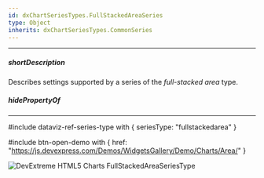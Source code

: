```yaml
---
id: dxChartSeriesTypes.FullStackedAreaSeries
type: Object
inherits: dxChartSeriesTypes.CommonSeries
---
```

---
##### shortDescription
Describes settings supported by a series of the *full-stacked area* type.

##### hidePropertyOf

---
#include dataviz-ref-series-type with { 
    seriesType: "fullstackedarea"
}

#include btn-open-demo with {
    href: "https://js.devexpress.com/Demos/WidgetsGallery/Demo/Charts/Area/"
}

![DevExtreme HTML5 Charts FullStackedAreaSeriesType](/images/ChartJS/FullStackedArea.png)
